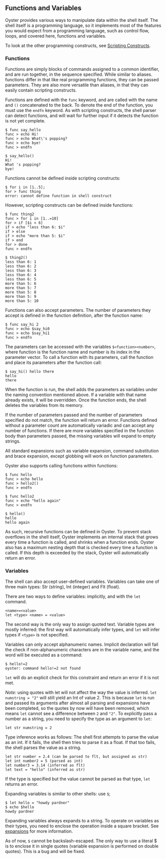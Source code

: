 ## Functions and Variables
Oyster provides various ways to manipulate data within the shell itself. The shell itself is a programming language, so it implements most of the features you would expect from a programming language, such as control flow, loops, and covered here, functions and variables.

To look at the other programming constructs, see [Scripting Constructs](scripting.md).

### Functions
Functions are simply blocks of commands assigned to a common identifier, and are run together, in the sequence specified. While similar to aliases. functions differ in that like real programming functions, they can be passed parameters. They are also more versatile than aliases, in that they can easily contain scripting constructs.

Functions are defined with the `func` keyword, and are called with the name and `()` concatenated to the back.
To denote the end of the function, you must use the `endfn` keyword.
As with scripting constructs, the shell parser can detect functions, and will wait for further input if it detects the function is not yet complete.
```
$ func say_hello
func > echo Hi!
func > echo What\'s popping?
func > echo bye!
func > endfn

$ say_hello()
Hi!
What 's popping?
bye!
```
Functions cannot be defined inside scripting constructs:
```
$ for i in [1..5];
for > func thing
error: cannot define function in shell construct
```
However, scripting constructs can be defined inside functions:
```
$ func thing2
func > for i in [1..=10]
for > if [$i < 6]
if > echo "less than 6: $i"
if > else
if > echo "more than 5: $i"
if > end
for > done
func > endfn

$ thing2()
less than 6: 1
less than 6: 2
less than 6: 3
less than 6: 4
less than 6: 5
more than 5: 6
more than 5: 7
more than 5: 8
more than 5: 9
more than 5: 10
```
Functions can also accept parameters. The number of parameters they accept is defined in the function definition, after the function name:
```
$ func say_hi 2
func > echo $say_hi0
func > echo $say_hi1
func > endfn
```
The parameters can be accessed with the variables `$<function><number>`, where function is the function name and number is its index in the parameter vector.
To call a function with its parameters, call the function and place its parameters after the function call:
```
$ say_hi() hello there
hello
there
```
When the function is run, the shell adds the parameters as variables under the naming convention mentioned above. If a variable with that name already exists, it will be overridden. Once the function ends, the shell deletes the variables from its memory.

If the number of parameters passed and the number of parameters specified do not match, the function will return an error. Functions defined without a parameter count are automatically variadic and can accept any number of functions. If there are more variables specified in the function body than parameters passed, the missing variables will expand to empty strings.

All standard expansions such as variable expansion, command substitution and brace expansion, except globbing will work on function parameters.

Oyster also supports calling functions within functions:
```
$ func hello
func > echo hello
func > hello2()
func > endfn 

$ func hello2
func > echo "hello again"
func > endfn 

$ hello()
hello
hello again
```

As such, recursive functions can be defined in Oyster. To prevent stack overflows in the shell itself, Oyster implements an internal stack that grows every time a function is called, and shrinks when a function ends. Oyster also has a maximum nesting depth that is checked every time a function is called. If this depth is exceeded by the stack, Oyster will automatically return an error.

### Variables
The shell can also accept user-defined variables. Variables can take one of three main types: Str (string), Int (integer) and Flt (float).

There are two ways to define variables: implicitly, and with the `let` command.
```
<name>=<value>
let <type> <name> = <value>
```
The second way is the only way to assign quoted text. Variable types are mostly inferred: the first way will automatically infer types, and `let` will infer types if `<type>` is not specified.

Variables can only accept alphanumeric names. Implicit declaration will fail the check if non-alphanumeric characters are in the variable name, and the word will be executed as a command:
```
$ hello!=2
oyster: command hello!=2 not found
```
`let` will do an explicit check for this constraint and return an error if it is not met.

_Note:_ using quotes with let will not affect the way the value is inferred. `let numstring = "2"` will still yield an Int of value 2. This is because `let` is run and passed its arguments after almost all parsing and expansions have been completed, so the quotes by now will have been removed, which means `let` cannot see a difference between `2` and `"2"`. To explicitly pass a number as a string, you need to specify the type as an argument to `let`:

`let str numstring = 2`

Type inference works as follows: The shell first attempts to parse the value as an int. If it fails, the shell then tries to parse it as a float. If that too fails, the shell parses the value as a string.
```
let str number = 2.4 (can be parsed to flt, but assigned as str)
let int number2 = 5 (parsed as int)
let number3 = 3.14 (inferred as flt)
let text = "hello" (inferred as str)
```
If the type is specified but the value cannot be parsed as that type, `let` returns an error.

Expanding variables is similar to other shells: use `$`;
```
$ let hello = "howdy pardner"
$ echo $hello
howdy pardner
```
Expanding variables always expands to a string. To operate on variables as their types, you need to enclose the operation inside a square bracket. See [expansions](expansions.md) for more information.

As of now, `$` cannot be backslash-escaped. The only way to use a literal $ is to enclose it in single quotes (variable expansion is performed on double quotes). This is a bug and will be fixed.